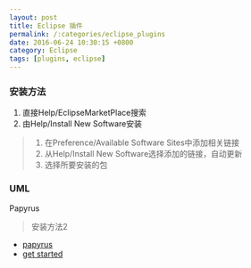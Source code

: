 ```yaml
---
layout: post
title: Eclipse 插件
permalink: /:categories/eclipse_plugins
date: 2016-06-24 10:30:15 +0800
category: Eclipse
tags: [plugins, eclipse]
---
```


### 安装方法

1. 直接Help/EclipseMarketPlace搜索
2. 由Help/Install New Software安装

> 1. 在Preference/Available Software Sites中添加相关链接
> 2. 从Help/Install New Software选择添加的链接，自动更新
> 3. 选择所要安装的包

### UML

Papyrus

> 安装方法2

* [papyrus](http://www.eclipse.org/papyrus/download.html)
* [get started](https://wiki.eclipse.org/Papyrus_User_Guide#Getting_Started)
